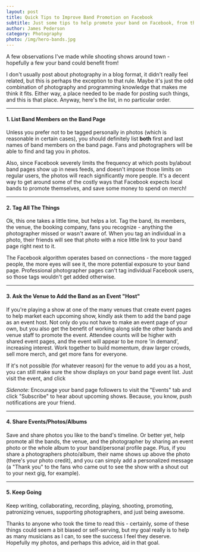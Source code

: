 ```yaml
---
layout: post
title: Quick Tips to Improve Band Promotion on Facebook
subtitle: Just some tips to help promote your band on Facebook, from the point of view of a show photographer.
author: James Pederson
category: Photography
photo: /img/hero-bands.jpg
---
```


A few observations I've made while shooting shows around town - hopefully a few your band could benefit from!

I don't usually post about photography in a blog format, it didn't really feel related, but this is perhaps the exception to that rule. Maybe it's just the odd combination of photography and programming knowledge that makes me think it fits. Either way, a place needed to be made for posting such things, and this is that place. Anyway, here's the list, in no particular order.

*****

#### 1. List Band Members on the Band Page

Unless you prefer not to be tagged personally in photos (which is reasonable in certain cases), you should definitely list **both** first and last names of band members on the band page. Fans and photographers will be able to find and tag you in photos. 

Also, since Facebook severely limits the frequency at which posts by/about band pages show up in news feeds, and doesn't impose those limits on regular users, the photos will reach significantly more people. It's a decent way to get around some of the costly ways that Facebook expects local bands to promote themselves, and save some money to spend on merch!

*****

#### 2. Tag All The Things

Ok, this one takes a little time, but helps a lot. Tag the band, its members, the venue, the booking company, fans you recognize - anything the photographer missed or wasn't aware of. When you tag an individual in a photo, their friends will see that photo with a nice little link to your band page right next to it. 

The Facebook algorithm operates based on connections - the more tagged people, the more eyes will see it, the more potential exposure to your band page. Professional photographer pages can't tag individual Facebook users, so those tags wouldn't get added otherwise.

*****

#### 3. Ask the Venue to Add the Band as an Event "Host"

If you're playing a show at one of the many venues that create event pages to help market each upcoming show, kindly ask them to add the band page as an event host. Not only do you not have to make an event page of your own, but you also get the benefit of working along side the other bands and venue staff to promote the event. Attendee counts will be higher with shared event pages, and the event will appear to be more 'in demand', increasing interest. Work together to build momentum, draw larger crowds, sell more merch, and get more fans for everyone.

If it's not possible (for whatever reason) for the venue to add you as a host, you can still make sure the show displays on your band page event list. Just visit the event, and click

*Sidenote:* Encourage your band page followers to visit the "Events" tab and click "Subscribe" to hear about upcoming shows. Because, you know, push notifications are your friend.

*****

#### 4. Share Events/Photos/Albums

Save and share photos you like to the band's timeline. Or better yet, help promote all the bands, the venue, and the photographer by sharing an event photo or the whole album to your band/personal profile page. Plus, if you share a photographers photo/album, their name shows up above the photo (there's your photo credit), and you can simply add a personalized message (a "Thank you" to the fans who came out to see the show with a shout out to your next gig, for example).

*****

#### 5. Keep Going

Keep writing, collaborating, recording, playing, shooting, promoting, patronizing venues, supporting photographers, and just being awesome.

Thanks to anyone who took the time to read this - certainly, some of these things could seem a bit biased or self-serving, but my goal really is to help as many musicians as I can, to see the success I feel they deserve. Hopefully my photos, and perhaps this advice, aid in that goal.

